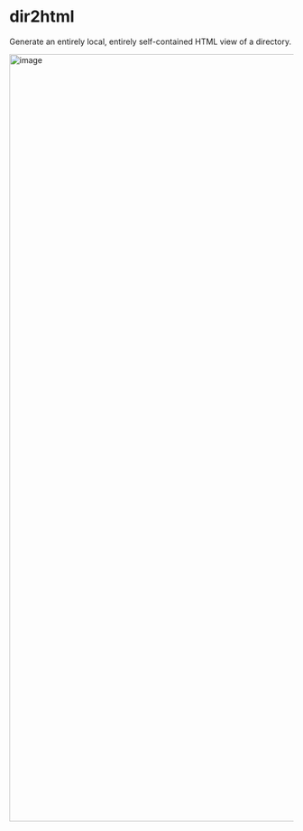 # dir2html
Generate an entirely local, entirely self-contained HTML view of a directory.

<img width="2606" height="1362" alt="image" src="https://github.com/user-attachments/assets/6ba9a101-e45a-4ae0-9db2-3c7284b78a8a" />
